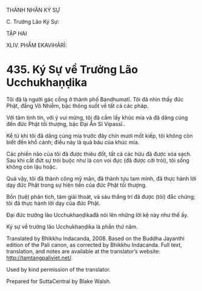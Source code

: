 THÁNH NHÂN KÝ SỰ

C. Trưởng Lão Ký Sự:

TẬP HAI

XLIV. PHẨM EKAVIHĀRĪ:

# 435\. Ký Sự về Trưởng Lão Ucchukhaṇḍika

Tôi đã là người gác cổng ở thành phố Bandhumatī. Tôi đã nhìn thấy đức Phật, đấng Vô Nhiễm, bậc thông suốt về tất cả các pháp.

Với tâm tịnh tín, với ý vui mừng, tôi đã cầm lấy khúc mía và đã dâng cúng đến đức Phật tối thượng, bậc Đại Ẩn Sĩ Vipassī..

Kể từ khi tôi đã dâng cúng mía trước đây chín mươi mốt kiếp, tôi không còn biết đến khổ cảnh; điều này là quả báu của khúc mía.

Các phiền não của tôi đã được thiêu đốt, tất cả các hữu đã được xóa sạch. Sau khi cắt đứt sự trói buộc như là con voi đực (đã được cởi trói), tôi sống không còn lậu hoặc.

Quả vậy, tôi đã thành công mỹ mãn, đã thành tựu tam minh, đã thực hành lời dạy đức Phật trong sự hiện tiền của đức Phật tối thượng.

Bốn (tuệ) phân tích, tám giải thoát, và sáu thắng trí đã được (tôi) đắc chứng; tôi đã thực hành lời dạy của đức Phật.

Đại đức trưởng lão Ucchukhaṇḍikađã nói lên những lời kệ này như thế ấy.

Ký sự về trưởng lão Ucchukhaṇḍika là phần thứ năm.

Translated by Bhikkhu Indacanda, 2008. Based on the Buddha Jayanthi edition of the Pali canon, as corrected by Bhikkhu Indacanda. Full text, translation, and notes are available at the translator’s website: http://tamtangpaliviet.net/.

Used by kind permission of the translator.

Prepared for SuttaCentral by Blake Walsh.